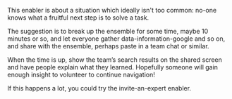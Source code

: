 This enabler is about a situation which ideally isn't too common: no-one knows what a fruitful next step is to solve a task.

The suggestion is to break up the ensemble for some time, maybe 10 minutes or so, and let everyone gather data-information-google and so on, and share with the ensemble, perhaps paste in a team chat or similar.

When the time is up, show the team’s search results on the shared screen and have people explain what they learned. Hopefully someone will gain enough insight to volunteer to continue navigation!

If this happens a lot, you could try the invite-an-expert enabler.
